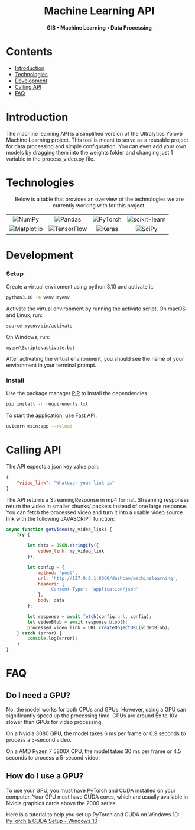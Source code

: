 

<div align="center">

  <h1>Machine Learning API</h1>
  <h4>GIS  •  Machine Learning  •  Data Processing</h4>

</div>


<h1>Contents</h1>

- [Introduction](#introduction)
- [Technologies](#technologies)
- [Development](#development)
- [Calling API](#calling)
- [FAQ](#faq)

<h1 id="introduction">Introduction</h1>

The machine learning API is a simplified version of the Ultralytics Yolov5 Machine Learning project. This tool is meant to serve as a reusable project for data processing and simple configuration. You can even add your own models by dragging them into the weights folder and changing just 1 variable in the process_video.py file. 



<h1 id="technologies">Technologies</h1>

<div align="center" id="technologies">

Below is a table that provides an overview of the technologies we are currently working with for this project.

<table>
  <tr> 
    <td align='center'><img src="https://img.shields.io/badge/numpy-%2320232a.svg?style=for-the-badge&logo=numpy" alt="NumPy"/></td>
    <td align='center'><img src="https://img.shields.io/badge/pandas-%2320232a.svg?style=for-the-badge&logo=pandas" alt="Pandas"/></td>
    <td align='center'><img src="https://img.shields.io/badge/pytorch-%2320232a.svg?style=for-the-badge&logo=pytorch" alt="PyTorch"/></td>
    <td align='center'><img src="https://img.shields.io/badge/scikit_learn-%2320232a.svg?style=for-the-badge&logo=scikit-learn" alt="scikit-learn"/></td>
  </tr>
  <tr>
    <td align='center'><img src="https://img.shields.io/badge/matplotlib-%2320232a.svg?style=for-the-badge&logo=matplotlib" alt="Matplotlib"/></td>
    <td align='center'><img src="https://img.shields.io/badge/tensorflow-%2320232a.svg?style=for-the-badge&logo=tensorflow" alt="TensorFlow"/></td>
    <td align='center'><img src="https://img.shields.io/badge/keras-%2320232a.svg?style=for-the-badge&logo=keras" alt="Keras"/></td>
    <td align='center'><img src="https://img.shields.io/badge/scipy-%2320232a.svg?style=for-the-badge&logo=scipy" alt="SciPy"/></td>
  </tr>
 </table>
</div>

<h1 id="development">Development</h1>


### Setup
Create a virtual enviroment using python 3.10 and activate it.
```bash
python3.10 -m venv myenv
```

Activate the virtual environment by running the activate script. On macOS and Linux, run:
```
source myenv/bin/activate
```
On Windows, run:
```
myenv\Scripts\activate.bat
```

After activating the virtual environment, you should see the name of your environment in your terminal prompt.

### Install

Use the package manager [PIP](https://pypi.org/project/pip/) to install the dependencies.

```bash
pip install -r requirements.txt
```

To start the application, use [Fast API](https://fastapi.tiangolo.com/tutorial/first-steps/).

```bash
uvicorn main:app --reload
```

<h1 id="calling">Calling API</h1>

The API expects a json key value pair:
```json
{
    "video_link": "Whatever your link is"
}
```

The API returns a StreamingResponse in mp4 format. Streaming responses return the video in smaller chunks/ packets instead of one large response. 
You can fetch the processed video and turn it into a usable video source link with the following JAVASCRIPT function:
```javascript
async function getVideo(my_video_link) {
	try {

		let data = JSON.stringify({
			video_link: my_video_link
		});

		let config = {
			method: 'post',
			url: 'http://127.0.0.1:8000/dashcam/machinelearning',
			headers: {
				'Content-Type': 'application/json'
			},
			body: data
		};

		let response = await fetch(config.url, config);
		let videoBlob = await response.blob();
		processed_video_link = URL.createObjectURL(videoBlob);
	} catch (error) {
		console.log(error);
	}
}
```

<h1 id="faq">FAQ</h1>

## Do I need a GPU?
No, the model works for both CPUs and GPUs. However, using a GPU can significantly speed up the processing time. CPUs are around 5x to 10x slower than GPUs for video processing.

On a Nvidia 3080 GPU, the model takes 6 ms per frame or 0.9 seconds to process a 5-second video.

On a AMD Ryzen 7 5800X CPU, the model takes 30 ms per frame or 4.5 seconds to process a 5-second video.

## How do I use a GPU?
To use your GPU, you must have PyTorch and CUDA installed on your computer. Your GPU must have CUDA cores, which are usually available in Nvidia graphics cards above the 2000 series.

Here is a tutorial to help you set up PyTorch and CUDA on Windows 10: [PyTorch & CUDA Setup - Windows 10](https://www.youtube.com/watch?v=GMSjDTU8Zlc)


